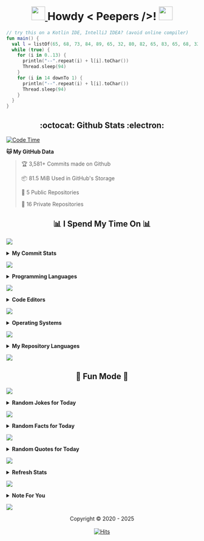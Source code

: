 <h1 align='center'>
	<a href="https://a.devh.in" rel="nofollow"> <img src="https://media2.giphy.com/media/QssGEmpkyEOhBCb7e1/giphy.gif?cid=ecf05e47a0n14BexZMoP1gqvSbLZSfYigjUvfcXkroScK00bl&rid=giphy.gif" height="36px" width="36px"> </a> Howdy < Peepers />! 
	<a href="https://a.devh.in" rel="nofollow"> <img src="https://raw.githubusercontent.com/MartinHeinz/MartinHeinz/master/wave.gif" height="36px" width="36px"> </a>
	<br>
</h1>

```kt
// try this on a Kotlin IDE, IntelliJ IDEA? (avoid online compiler)
fun main() {
  val l = listOf(65, 68, 73, 84, 89, 65, 32, 80, 82, 65, 83, 65, 68, 32, 83)
  while (true) {
    for (i in 0..13) {
      println("--".repeat(i) + l[i].toChar())
      Thread.sleep(94)
    }
    for (i in 14 downTo 1) {
      println("--".repeat(i) + l[i].toChar())
      Thread.sleep(94)
    }
  }
}
```

<h2 align='center'> :octocat: Github Stats :electron: </h2>


  <!--START_SECTION:waka-->
<p><a href="https://a.devh.in" rel="nofollow"><img src="https://camo.githubusercontent.com/79a99af4fdc3e9c56c20f0226985a35cc6d84573f81c574d131008f2c9f3d284/687474703a2f2f696d672e736869656c64732e696f2f62616467652f436f646525323054696d6525323073696e636525323032322f30312f323032322d3125324333323425323068727325323033372532306d696e732d626c75653f6c6f676f3d77616b6174696d65" alt="Code Time" data-canonical-src="http://img.shields.io/badge/Code%20Time%20since%2022/01/2022-1%2C324%20hrs%2037%20mins-blue?logo=wakatime" style="max-width: 100%;"></a></p>
<p><strong>🐱 My GitHub Data</strong></p>
<blockquote>
<p>🏆 3,581+ Commits made on Github</p>
<p>📦 81.5 MiB Used in GitHub's Storage</p>
<p>📜 5 Public Repositories</p>
<p>🔑 16 Private Repositories</p>
</blockquote>
<div class="markdown-heading"><h2 align="center" class="heading-element">📊 I Spend My Time On 📊</h2><a id="user-content--i-spend-my-time-on-" class="anchor" aria-label="Permalink: 📊 I Spend My Time On 📊" href="#-i-spend-my-time-on-"><span aria-hidden="true" class="octicon octicon-link"></span></a></div>
<p>
    <a href="https://a.devh.in" rel="nofollow">
        <img src="https://user-images.githubusercontent.com/73097560/115834477-dbab4500-a447-11eb-908a-139a6edaec5c.gif" style="max-width: 100%;">
    </a>
</p>
<details>
<summary><b>My Commit Stats</b></summary><br>
<table>
<tbody><tr><th colspan="4"> 👻 I'm a Night 🦉 - July 2025</th></tr> 
 <tr>
<td>🌞 Morning</td>
<td>0 commits</td>
<td>▒▒▒▒▒▒▒▒▒▒▒▒▒▒▒▒▒▒▒▒▒▒▒▒▒</td>
<td>0.0%</td>
</tr> 
 <tr>
<td>🌆 Daytime</td>
<td>0 commits</td>
<td>▒▒▒▒▒▒▒▒▒▒▒▒▒▒▒▒▒▒▒▒▒▒▒▒▒</td>
<td>0.0%</td>
</tr> 
 <tr>
<td>🌃 Evening</td>
<td>1 commits</td>
<td>▓▓▓▓▓▓▓▓▒▒▒▒▒▒▒▒▒▒▒▒▒▒▒▒▒</td>
<td>33.33%</td>
</tr> 
 <tr>
<td>🌙 Night</td>
<td>2 commits</td>
<td>▓▓▓▓▓▓▓▓▓▓▓▓▓▓▓▓▒▒▒▒▒▒▒▒▒</td>
<td>66.67%</td>
</tr>
<tr>
<td colspan="2"><b>📊 Total Commits</b></td>
<td colspan="2"><b>3 commits in July 2025</b></td>
</tr>
</tbody></table>
</details>
<p>
    <a href="https://a.devh.in" rel="nofollow">
        <img src="https://user-images.githubusercontent.com/73097560/115834477-dbab4500-a447-11eb-908a-139a6edaec5c.gif" style="max-width: 100%;">
    </a>
</p>
<details>
<summary><b>Programming Languages</b></summary><br>
<table>
<tbody><tr><th colspan="4">💬 Programming Languages (7d) 🧑‍💻</th></tr> 
 <tr>
<td>CSS</td>
<td>53 mins</td>
<td>▓▓▓▓▓▓▓▓▓▓▓▓▓▒▒▒▒▒▒▒▒▒▒▒▒</td>
<td>53.09%</td>
</tr> 
 <tr>
<td>HTML</td>
<td>23 mins</td>
<td>▓▓▓▓▓▒▒▒▒▒▒▒▒▒▒▒▒▒▒▒▒▒▒▒▒</td>
<td>22.95%</td>
</tr> 
 <tr>
<td>Python</td>
<td>14 mins</td>
<td>▓▓▓▒▒▒▒▒▒▒▒▒▒▒▒▒▒▒▒▒▒▒▒▒▒</td>
<td>14.74%</td>
</tr> 
 <tr>
<td>Turtle</td>
<td>7 mins</td>
<td>▓▓▒▒▒▒▒▒▒▒▒▒▒▒▒▒▒▒▒▒▒▒▒▒▒</td>
<td>7.61%</td>
</tr> 
 <tr>
<td>XML</td>
<td>1 min</td>
<td>▒▒▒▒▒▒▒▒▒▒▒▒▒▒▒▒▒▒▒▒▒▒▒▒▒</td>
<td>1.39%</td>
</tr> 
 <tr>
<td>JavaScript</td>
<td>0 secs</td>
<td>▒▒▒▒▒▒▒▒▒▒▒▒▒▒▒▒▒▒▒▒▒▒▒▒▒</td>
<td>0.13%</td>
</tr> 
 <tr>
<td>Other</td>
<td>0 secs</td>
<td>▒▒▒▒▒▒▒▒▒▒▒▒▒▒▒▒▒▒▒▒▒▒▒▒▒</td>
<td>0.09%</td>
</tr>
</tbody></table>
</details>
<p>
    <a href="https://a.devh.in" rel="nofollow">
        <img src="https://user-images.githubusercontent.com/73097560/115834477-dbab4500-a447-11eb-908a-139a6edaec5c.gif" style="max-width: 100%;">
    </a>
</p>
<details>
<summary><b>Code Editors</b></summary><br>
<table>
<tbody><tr><th colspan="4">🔥 Editors (7d) 🔥</th></tr> 
 <tr>
<td>VS Code</td>
<td>1 hr 40 mins</td>
<td>▓▓▓▓▓▓▓▓▓▓▓▓▓▓▓▓▓▓▓▓▓▓▓▓▓</td>
<td>100.0%</td>
</tr>
</tbody></table>
</details>
<p>
    <a href="https://a.devh.in" rel="nofollow">
        <img src="https://user-images.githubusercontent.com/73097560/115834477-dbab4500-a447-11eb-908a-139a6edaec5c.gif" style="max-width: 100%;">
    </a>
</p>
<details>
<summary><b>Operating Systems</b></summary><br>
<table>
<tbody><tr><th colspan="4">💻 Operating System (7d) 🖥️</th></tr> 
 <tr>
<td>Windows</td>
<td>1 hr 40 mins</td>
<td>▓▓▓▓▓▓▓▓▓▓▓▓▓▓▓▓▓▓▓▓▓▓▓▓▓</td>
<td>100.0%</td>
</tr>
</tbody></table>
</details>
<p>
    <a href="https://a.devh.in" rel="nofollow">
        <img src="https://user-images.githubusercontent.com/73097560/115834477-dbab4500-a447-11eb-908a-139a6edaec5c.gif" style="max-width: 100%;">
    </a>
</p>
<details>
<summary><b>My Repository Languages</b></summary><br>
<table>
<tbody><tr><th colspan="4"> 🧑‍💻 I have more Python Repos 📁 (Overall)</th></tr> 
 <tr>
<td>Python</td>
<td>xx repos</td>
<td>▓▓▓▓▓▓▓▓▓▓▓▓▓▒▒▒▒▒▒▒▒▒▒▒▒</td>
<td>51.72%</td>
</tr> 
 <tr>
<td>JavaScript</td>
<td>x repos</td>
<td>▓▓▓▓▒▒▒▒▒▒▒▒▒▒▒▒▒▒▒▒▒▒▒▒▒</td>
<td>17.24%</td>
</tr> 
 <tr>
<td>Kotlin</td>
<td>x repos</td>
<td>▓▓▒▒▒▒▒▒▒▒▒▒▒▒▒▒▒▒▒▒▒▒▒▒▒</td>
<td>10.34%</td>
</tr> 
 <tr>
<td>CSS</td>
<td>x repos</td>
<td>▓▒▒▒▒▒▒▒▒▒▒▒▒▒▒▒▒▒▒▒▒▒▒▒▒</td>
<td>6.9%</td>
</tr> 
 <tr>
<td>HTML</td>
<td>x repos</td>
<td>▓▒▒▒▒▒▒▒▒▒▒▒▒▒▒▒▒▒▒▒▒▒▒▒▒</td>
<td>6.9%</td>
</tr> 
 <tr>
<td>TypeScript</td>
<td>x repos</td>
<td>▒▒▒▒▒▒▒▒▒▒▒▒▒▒▒▒▒▒▒▒▒▒▒▒▒</td>
<td>3.45%</td>
</tr> 
 <tr>
<td>Go</td>
<td>x repos</td>
<td>▒▒▒▒▒▒▒▒▒▒▒▒▒▒▒▒▒▒▒▒▒▒▒▒▒</td>
<td>3.45%</td>
</tr>
</tbody></table>
</details>
<p>
    <a href="https://a.devh.in" rel="nofollow">
        <img src="https://user-images.githubusercontent.com/73097560/115834477-dbab4500-a447-11eb-908a-139a6edaec5c.gif" style="max-width: 100%;">
    </a>
</p>
<div class="markdown-heading"><h2 align="center" class="heading-element">🎈 Fun Mode 🎈</h2><a id="user-content--fun-mode-" class="anchor" aria-label="Permalink: 🎈 Fun Mode 🎈" href="#-fun-mode-"><span aria-hidden="true" class="octicon octicon-link"></span></a></div>
<p>
    <a href="https://a.devh.in" rel="nofollow">
        <img src="https://user-images.githubusercontent.com/73097560/115834477-dbab4500-a447-11eb-908a-139a6edaec5c.gif" style="max-width: 100%;">
    </a>
</p>
<details>
<summary><b>Random Jokes for Today</b></summary><br>
<p><strong>A weasel walks into a bar. The bartender says, "Wow, I've never served a weasel before. What can I get for you?"</strong></p>
<p><em>» Pop,goes the weasel.</em></p>
<hr>
<p><strong>What's the difference between a poorly dressed man on a unicycle and a well dressed man on a bicycle?</strong></p>
<p><em>» Attire.</em></p>
<hr>
<p><strong>What did the cell say when his sister cell stepped on his foot?</strong></p>
<p><em>» Mitosis.</em></p>
</details>
<p>
    <a href="https://a.devh.in" rel="nofollow">
        <img src="https://user-images.githubusercontent.com/73097560/115834477-dbab4500-a447-11eb-908a-139a6edaec5c.gif" style="max-width: 100%;">
    </a>
</p>
<details>
<summary><b>Random Facts for Today</b></summary><br>
<p>💡 Eating the heart of a male Partridge was the cure for impotence in ancient Babylon.</p>
<hr>
<p>💡 Over 60% of all those who marry get divorced.</p>
<hr>
<p>💡 When you sneeze, air and particles travel through the nostrils at speeds over100 mph.  During this time, all bodily functions stop, including your heart, contributing to the impossibility of keeping one`s eyes open during a sneeze.</p>
</details>
<p>
    <a href="https://a.devh.in" rel="nofollow">
        <img src="https://user-images.githubusercontent.com/73097560/115834477-dbab4500-a447-11eb-908a-139a6edaec5c.gif" style="max-width: 100%;">
    </a>
</p>
<details>
<summary><b>Random Quotes for Today</b></summary><br>
<blockquote>
  <p><em>"You’ll only realize that you truly love someone if they already caused you enormous pain. Your enemies can never hurt you the way your loved ones can. It’s the people close to your heart that can give you the most piercing wound. Love is a double-edged sword, it can heal the wound faster or it can sink the blade even deeper."</em> - Himura Kenshin</p>
</blockquote>
<hr>
<blockquote>
  <p><em>"We become what we think about."</em> - Earl Nightingale</p>
</blockquote>
<hr>
<blockquote>
  <p><em>"Our lives begin to end the day we become silent about things that matter."</em> - Martin Luther King Jr.</p>
</blockquote>
</details>
<p>
    <a href="https://a.devh.in" rel="nofollow">
        <img src="https://user-images.githubusercontent.com/73097560/115834477-dbab4500-a447-11eb-908a-139a6edaec5c.gif" style="max-width: 100%;">
    </a>
</p>
<details>
<summary><b>Refresh Stats</b></summary><br>
<table>
<tbody>
<tr>
<td>Last Refresh</td>
<td>Sunday</td>
<td>July 20, 2025</td>
<td>19:25:30 IST</td>
</tr>
<tr>
<td>Next Refresh</td>
<td>Monday</td>
<td>July 21, 2025</td>
<td>19:25:30 IST</td>
</tr>
</tbody>
</table>
</details>

<!--END_SECTION:waka-->



<p>
	<a href="https://a.devh.in" rel="nofollow">
		<img src="https://user-images.githubusercontent.com/73097560/115834477-dbab4500-a447-11eb-908a-139a6edaec5c.gif" style="max-width:100%;">
	</a>
</p>
<details>
	<summary>
		<b>Note For You</b>
	</summary>
	<br>
	<p align="center">
		<i>The GitHub and Wakatime statistics shown here do not capture all of my activity across all platforms and tools. They reflect only a portion of my overall activity on GitHub and time spent using IDEs and editors with Wakatime installed on my personal computer. Keep in mind that my involvement in similar activities elsewhere may not be accounted for in these statistics..!</i>
	</p>
</details>
<p>
	<a href="https://a.devh.in" rel="nofollow">
		<img src="https://user-images.githubusercontent.com/73097560/115834477-dbab4500-a447-11eb-908a-139a6edaec5c.gif" style="max-width:100%;">
	</a>
</p>
<p align="center"> Copyright © 2020 - 2025 <br>
	<br>
	<a href="https://a.devh.in"><img alt="Hits" src="https://da.gd/track0"/>
	</a>
</p>

